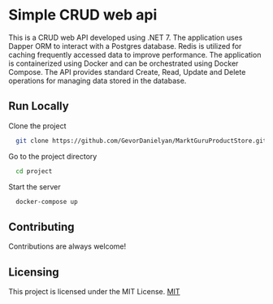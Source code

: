 
# Simple CRUD web api

This is a CRUD web API developed using .NET 7. The application uses Dapper ORM to interact with a Postgres database. Redis is utilized for caching frequently accessed data to improve performance. The application is containerized using Docker and can be orchestrated using Docker Compose. The API provides standard Create, Read, Update and Delete operations for managing data stored in the database.


## Run Locally

Clone the project

```bash
  git clone https://github.com/GevorDanielyan/MarktGuruProductStore.git
```

Go to the project directory

```bash
  cd project
```

Start the server

```bash
  docker-compose up
```


## Contributing

Contributions are always welcome!


## Licensing

This project is licensed under the MIT License. [MIT](https://choosealicense.com/licenses/mit/)

